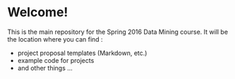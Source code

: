 # Welcome!

This is the main repository for the Spring 2016 Data Mining course.  It will be the location where you can find :

* project proposal templates (Markdown, etc.)
* example code for projects
* and other things ...



